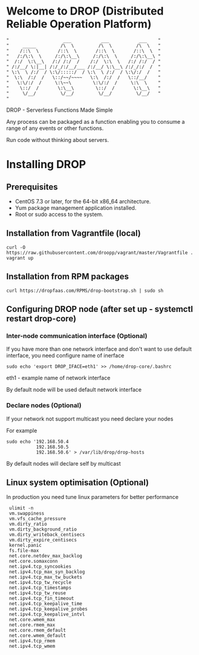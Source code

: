 # Welcome to DROP (Distributed Reliable Operation Platform)

    "                    ___           ___           ___    "
    "     _____         /\  \         /\  \         /\  \   "
    "    /::\  \       /::\  \       /::\  \       /::\  \  "
    "   /:/\:\  \     /:/\:\__\     /:/\:\  \     /:/\:\__\ "
    "  /:/  \:\__\   /:/ /:/  /    /:/  \:\  \   /:/ /:/  / "
    " /:/__/ \:|__| /:/_/:/__/___ /:/__/ \:\__\ /:/_/:/  /  "
    " \:\  \ /:/  / \:\/:::::/  / \:\  \ /:/  / \:\/:/  /   "
    "  \:\  /:/  /   \::/~~/~~~~   \:\  /:/  /   \::/__/    "
    "   \:\/:/  /     \:\~~\        \:\/:/  /     \:\  \    "
    "    \::/  /       \:\__\        \::/  /       \:\__\   "
    "     \/__/         \/__/         \/__/         \/__/   "
    " 


DROP - Serverless Functions Made Simple

Any process can be packaged as a function enabling you to consume a range of any events or other functions.

Run code without thinking about servers.


# Installing DROP
## Prerequisites

- CentOS 7.3 or later, for the 64-bit x86_64 architecture.
- Yum package management application installed.
- Root or sudo access to the system.


## Installation from Vagrantfile (local)


    curl -O https://raw.githubusercontent.com/droopp/vagrant/master/Vagrantfile .
    vagrant up

## Installation from RPM packages

    curl https://dropfaas.com/RPMS/drop-bootstrap.sh | sudo sh


## Configuring DROP node (after set up  - systemctl restart drop-core)

### Inter-node communication interface (Optional)

If you have more than one network interface and don't want to use default interface,
you need configure name of inerface

    sudo echo 'export DROP_IFACE=eth1' >> /home/drop-core/.bashrc

eth1 - example name of network interface

By default node will be used default network interface 


### Declare nodes (Optional)

If your network not support multicast you need declare your nodes 
 
For example 

    sudo echo '192.168.50.4
               192.168.50.5
               192.168.50.6' > /var/lib/drop/drop-hosts


By default nodes will declare self by multicast 


## Linux system optimisation (Optional)

In production you need tune linux parameters for better performance


     ulimit -n 
     vm.swappiness
     vm.vfs_cache_pressure
     vm.dirty_ratio
     vm.dirty_background_ratio
     vm.dirty_writeback_centisecs
     vm.dirty_expire_centisecs
     kernel.panic
     fs.file-max
     net.core.netdev_max_backlog
     net.core.somaxconn
     net.ipv4.tcp_syncookies
     net.ipv4.tcp_max_syn_backlog
     net.ipv4.tcp_max_tw_buckets
     net.ipv4.tcp_tw_recycle
     net.ipv4.tcp_timestamps
     net.ipv4.tcp_tw_reuse
     net.ipv4.tcp_fin_timeout
     net.ipv4.tcp_keepalive_time
     net.ipv4.tcp_keepalive_probes
     net.ipv4.tcp_keepalive_intvl
     net.core.wmem_max
     net.core.rmem_max
     net.core.rmem_default
     net.core.wmem_default
     net.ipv4.tcp_rmem
     net.ipv4.tcp_wmem




